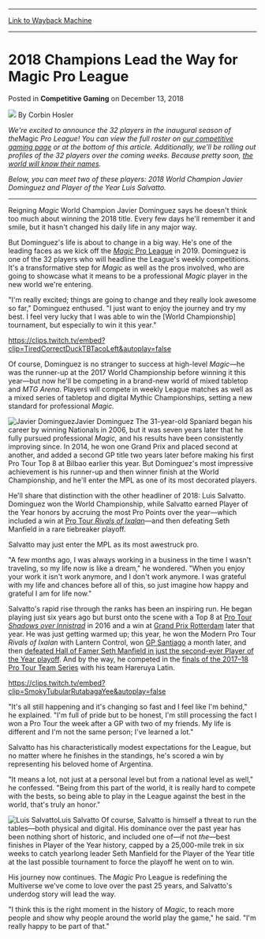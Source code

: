 
---
[Link to Wayback Machine](https://web.archive.org/web/20210927170437/https://magic.wizards.com/en/articles/archive/competitive-gaming/2018-champions-lead-way-magic-pro-league-2018-12-13)

[_metadata_:author]:- "Corbin Hosler"
[_metadata_:description]:- "Two reigning champions, Player of the Year Luis Salvatto and World Champion Javier Dominguez, headline the pros joining the Magic Pro League!"
[_metadata_:generator]:- "Drupal 7 (http://drupal.org)"
[_metadata_:node]:- "1375951"
[_metadata_:publish_date]:- "2018-12-13"
[_metadata_:source]:- "div-main-content"
[_metadata_:title]:- "2018 Champions Lead the Way for Magic Pro League"
[_metadata_:wayback_capture_timestamp]:- "2021-09-27 17:04:37"
[_metadata_:wayback_raw_url]:- "https://web.archive.org/web/20210927170437id_/https://magic.wizards.com/en/articles/archive/competitive-gaming/2018-champions-lead-way-magic-pro-league-2018-12-13"
[_metadata_:wayback_url]:- "https://magic.wizards.com/en/articles/archive/competitive-gaming/2018-champions-lead-way-magic-pro-league-2018-12-13"
---


2018 Champions Lead the Way for Magic Pro League
================================================



 Posted in **Competitive Gaming**
 on December 13, 2018 






![](https://media.magic.wizards.com/styles/auth_small/public/images/person/hosler.jpg)
By Corbin Hosler











*We're excited to announce the 32 players in the inaugural season of the*Magic *Pro League! You can view the full roster on [our competitive gaming page](https://magic.wizards.com/en/magic-pro-league) or at the bottom of this article. Additionally, we'll be rolling out profiles of the 32 players over the coming weeks. Because pretty soon, [the world will know their names](https://www.youtube.com/watch?v=id-1TLW0EhE).* 


*Below, you can meet two of these players: 2018 World Champion Javier Dominguez and Player of the Year Luis Salvatto.*




---

Reigning *Magic* World Champion Javier Dominguez says he doesn't think too much about winning the 2018 title. Every few days he'll remember it and smile, but it hasn't changed his daily life in any major way.


But Dominguez's life is about to change in a big way. He's one of the leading faces as we kick off the [*Magic* Pro League](https://magic.wizards.com/en/articles/archive/news/next-chapter-magic-esports-2018-12-06) in 2019. Dominguez is one of the 32 players who will headline the League's weekly competitions. It's a transformative step for *Magic* as well as the pros involved, who are going to showcase what it means to be a professional *Magic* player in the new world we're entering.


"I'm really excited; things are going to change and they really look awesome so far," Dominguez enthused. "I just want to enjoy the journey and try my best. I feel very lucky that I was able to win the [World Championship] tournament, but especially to win it this year."


<https://clips.twitch.tv/embed?clip=TiredCorrectDuckTBTacoLeft&autoplay=false>


Of course, Dominguez is no stranger to success at high-level *Magic*—he was the runner-up at the 2017 World Championship before winning it this year—but now he'll be competing in a brand-new world of mixed tabletop and *MTG Arena*. Players will compete in weekly League matches as well as a mixed series of tabletop and digital Mythic Championships, setting a new standard for professional *Magic.* 



![Javier Dominguez](https://media.wizards.com/2018/events/2018wc/2018wc-moments3.jpg)Javier Dominguez
The 31-year-old Spaniard began his career by winning Nationals in 2006, but it was seven years later that he fully pursued professional *Magic,* and his results have been consistently improving since. In 2014, he won one Grand Prix and placed second at another, and added a second GP title two years later before making his first Pro Tour Top 8 at Bilbao earlier this year. But Dominguez's most impressive achievement is his runner-up and then winner finish at the World Championship, and he'll enter the MPL as one of its most decorated players.


He'll share that distinction with the other headliner of 2018: Luis Salvatto. Dominguez won the World Championship, while Salvatto earned Player of the Year honors by accruing the most Pro Points over the year—which included a win at [Pro Tour *Rivals of Ixalan*](https://magic.wizards.com/en/events/coverage/ptrix)—and then defeating Seth Manfield in a rare tiebreaker playoff.


Salvatto may just enter the MPL as its most awestruck pro.


"A few months ago, I was always working in a business in the time I wasn't traveling, so my life now is like a dream," he wondered. "When you enjoy your work it isn't work anymore, and I don't work anymore. I was grateful with my life and chances before all of this, so just imagine how happy and grateful I am for life now."


Salvatto's rapid rise through the ranks has been an inspiring run. He began playing just six years ago but burst onto the scene with a Top 8 at [Pro Tour *Shadows over Innistrad*](https://magic.wizards.com/en/events/coverage/ptsoi) in 2016 and a win at [Grand Prix Rotterdam](https://magic.wizards.com/en/events/coverage/gprot16) later that year. He was just getting warmed up; this year, he won the Modern Pro Tour *Rivals of Ixalan* with Lantern Control, won [GP Santiago](https://magic.wizards.com/en/events/coverage/gpsan18) a month later, and then [defeated Hall of Famer Seth Manfield in just the second-ever Player of the Year playoff](https://magic.wizards.com/en/events/coverage/ptgrn/how-luis-salvatto-became-2017-18-player-year-2018-11-09). And by the way, he competed in the [finals of the 2017–18 Pro Tour Team Series](https://magic.wizards.com/en/events/coverage/2018wc/thrilling-finale-2017-18-team-series-2018-09-23) with his team Hareruya Latin.


<https://clips.twitch.tv/embed?clip=SmokyTubularRutabagaYee&autoplay=false>


"It's all still happening and it's changing so fast and I feel like I'm behind," he explained. "I'm full of pride but to be honest, I'm still processing the fact I won a Pro Tour the week after a GP with two of my friends. My life is different and I'm not the same person; I've learned a lot."


Salvatto has his characteristically modest expectations for the League, but no matter where he finishes in the standings, he's scored a win by representing his beloved home of Argentina.


"It means a lot, not just at a personal level but from a national level as well," he confessed. "Being from this part of the world, it is really hard to compete with the bests, so being able to play in the League against the best in the world, that's truly an honor."



![Luis Salvatto](https://media.wizards.com/2018/images/daily/CG20181213_Salvatto.jpg)Luis Salvatto
Of course, Salvatto is himself a threat to run the tables—both physical and digital. His dominance over the past year has been nothing short of historic, and included one of—if not *the*—best finishes in Player of the Year history, capped by a 25,000-mile trek in six weeks to catch yearlong leader Seth Manfield for the Player of the Year title at the last possible tournament to force the playoff he went on to win.


His journey now continues. The *Magic* Pro League is redefining the Multiverse we've come to love over the past 25 years, and Salvatto's underdog story will lead the way.


"I think this is the right moment in the history of *Magic*, to reach more people and show why people around the world play the game," he said. "I'm really happy to be part of that."







